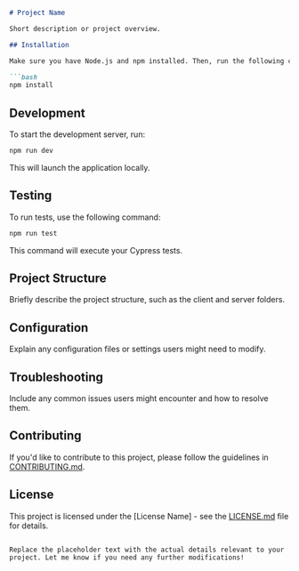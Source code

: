 ```markdown
# Project Name

Short description or project overview.

## Installation

Make sure you have Node.js and npm installed. Then, run the following commands:

```bash
npm install
```

## Development

To start the development server, run:

```bash
npm run dev
```

This will launch the application locally.

## Testing

To run tests, use the following command:

```bash
npm run test
```

This command will execute your Cypress tests.

## Project Structure

Briefly describe the project structure, such as the client and server folders.

## Configuration

Explain any configuration files or settings users might need to modify.

## Troubleshooting

Include any common issues users might encounter and how to resolve them.

## Contributing

If you'd like to contribute to this project, please follow the guidelines in [CONTRIBUTING.md](link-to-contributing.md).

## License

This project is licensed under the [License Name] - see the [LICENSE.md](link-to-license.md) file for details.
```

Replace the placeholder text with the actual details relevant to your project. Let me know if you need any further modifications!